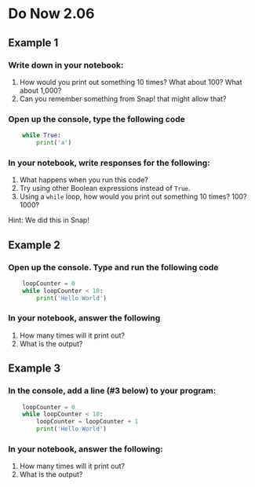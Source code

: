 # Do Now 2.06

## Example 1

### Write down in your notebook:

1. How would you print out something 10 times? What about 100? What about 1,000?
2. Can you remember something from Snap! that might allow that?

### Open up the console, type the following code

```python
    while True:
        print('a')
 ```

### In your notebook, write responses for the following:

1. What happens when you run this code?
2. Try using other Boolean expressions instead of `True`.
3. Using a `while` loop, how would you print out something 10 times? 100? 1000?

Hint: We did this in Snap!

## Example 2

### Open up the console. Type and run the following code

```python
    loopCounter = 0
    while loopCounter < 10:
        print('Hello World')
```

### In your notebook, answer the following

1. How many times will it print out?
2. What is the output?

## Example 3

### In the console, add a line (#3 below) to your program:

```python
    loopCounter = 0
    while loopCounter < 10:
        loopCounter = loopCounter + 1
        print('Hello World')
```

### In your notebook, answer the following:

1. How many times will it print out?
2. What is the output?
